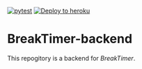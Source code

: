 [![pytest](https://github.com/supporterz-vol5-1/BreakTimer-backend/actions/workflows/test.yml/badge.svg?branch=main)](https://github.com/supporterz-vol5-1/BreakTimer-backend/actions/workflows/test.yml)
[![Deploy to heroku](https://github.com/supporterz-vol5-1/BreakTimer-backend/actions/workflows/heroku.yml/badge.svg?branch=main&event=deployment)](https://github.com/supporterz-vol5-1/BreakTimer-backend/actions/workflows/heroku.yml)

# BreakTimer-backend 

This repogitory is a backend for *BreakTimer*.
